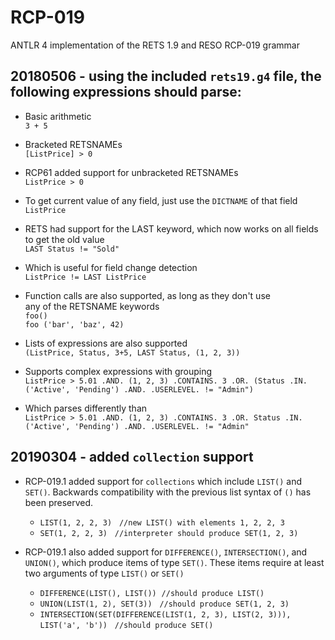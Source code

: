 # RCP-019
ANTLR 4 implementation of the RETS 1.9 and RESO RCP-019 grammar


## 20180506 - using the included `rets19.g4` file, the following expressions should parse:

* Basic arithmetic  
`3 + 5`

* Bracketed RETSNAMEs  
`[ListPrice] > 0`

* RCP61 added support for unbracketed RETSNAMEs  
`ListPrice > 0`

* To get current value of any field, just use the `DICTNAME` of that field  
`ListPrice`

* RETS had support for the LAST keyword, which now works on all fields  
to get the old value  
`LAST Status != "Sold"`

* Which is useful for field change detection  
`ListPrice != LAST ListPrice`

* Function calls are also supported, as long as they don't use  
any of the RETSNAME keywords  
`foo()`  
`foo ('bar', 'baz', 42)`  

* Lists of expressions are also supported  
`(ListPrice, Status, 3+5, LAST Status, (1, 2, 3))`

* Supports complex expressions with grouping  
`ListPrice > 5.01 .AND. (1, 2, 3) .CONTAINS. 3
    .OR. (Status .IN. ('Active', 'Pending') .AND. .USERLEVEL. != "Admin")`

* Which parses differently than  
`ListPrice > 5.01 .AND. (1, 2, 3) .CONTAINS. 3
    .OR. Status .IN. ('Active', 'Pending') .AND. .USERLEVEL. != "Admin"`
    
    
## 20190304 - added `collection` support    
    
* RCP-019.1 added support for `collections` which include `LIST()` and `SET()`. 
Backwards compatibility with the previous list syntax of `()` has been preserved.
  * `LIST(1, 2, 2, 3)`&nbsp;&nbsp;&nbsp;`//new LIST() with elements 1, 2, 2, 3`
  * `SET(1, 2, 2, 3)`&nbsp;&nbsp;&nbsp;`//interpreter should produce SET(1, 2, 3)`
  
* RCP-019.1 also added support for `DIFFERENCE()`, `INTERSECTION()`, and `UNION()`,
which produce items of type `SET()`. 
These items require at least two arguments of type `LIST()` or `SET()`
  * `DIFFERENCE(LIST(), LIST())`&nbsp;&nbsp;`//should produce LIST()`
  * `UNION(LIST(1, 2), SET(3))`&nbsp;&nbsp;&nbsp;`//should produce SET(1, 2, 3)`
  * `INTERSECTION(SET(DIFFERENCE(LIST(1, 2, 3), LIST(2, 3))), LIST('a', 'b'))`&nbsp;&nbsp;&nbsp;`//should produce SET()`